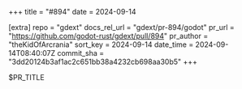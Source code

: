 +++
title = "#894"
date = 2024-09-14

[extra]
repo = "gdext"
docs_rel_url = "gdext/pr-894/godot"
pr_url = "https://github.com/godot-rust/gdext/pull/894"
pr_author = "theKidOfArcrania"
sort_key = 2024-09-14
date_time = 2024-09-14T08:40:07Z
commit_sha = "3dd20124b3af1ac2c651bb38a4232cb698aa30b5"
+++

$PR_TITLE

